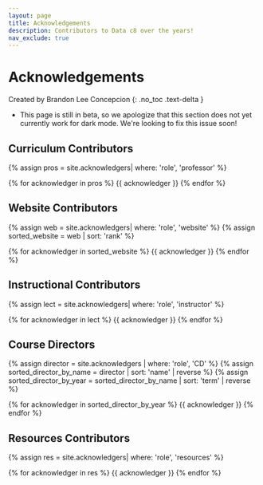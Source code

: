```yaml
---
layout: page
title: Acknowledgements
description: Contributors to Data c8 over the years!
nav_exclude: true
---
```


# Acknowledgements 
Created by Brandon Lee Concepcion
{: .no_toc .text-delta }

* This page is still in beta, so we apologize that this section does not yet currently work for dark mode. We're looking to fix this issue soon!

## Curriculum Contributors

{% assign pros = site.acknowledgers| where: 'role', 'professor' %}

<div class="role flex">
{% for acknowledger in pros %}
{{ acknowledger }}
{% endfor %}
</div>

## Website Contributors
{% assign web = site.acknowledgers| where: 'role', 'website' %}
{% assign sorted_website = web | sort: 'rank' %}

<div class="role flex">
{% for acknowledger in sorted_website %}
{{ acknowledger }}
{% endfor %}
</div>

## Instructional Contributors
{% assign lect = site.acknowledgers| where: 'role', 'instructor' %}

<div class="role flex">
{% for acknowledger in lect %}
{{ acknowledger }}
{% endfor %}
</div>

## Course Directors

{% assign director = site.acknowledgers | where: 'role', 'CD' %}
{% assign sorted_director_by_name = director | sort: 'name' | reverse %}
{% assign sorted_director_by_year = sorted_director_by_name | sort: 'term' | reverse %}

<div class="role flex">
{% for acknowledger in sorted_director_by_year %}
{{ acknowledger }}
{% endfor %}
</div>

## Resources Contributors

{% assign res = site.acknowledgers| where: 'role', 'resources' %}

<div class="role flex">
{% for acknowledger in res %}
{{ acknowledger }}
{% endfor %}
</div>

<script src="../assets/darkmode.js"></script>
<script>
  window.addEventListener("DOMContentLoaded", (event) => {
    onLoad();
});
</script>

